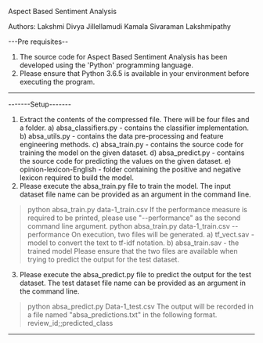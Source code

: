 Aspect Based Sentiment Analysis

Authors: 
Lakshmi Divya Jillellamudi Kamala
Sivaraman Lakshmipathy

---Pre requisites--
1. The source code for Aspect Based Sentiment Analysis has been developed using the 'Python' programming language.
2. Please ensure that Python 3.6.5 is available in your environment before executing the program.
-------------------

-------Setup-------
1. Extract the contents of the compressed file. There will be four files and a folder.
a) absa_classifiers.py - contains the classifier implementation.
b) absa_utils.py - contains the data pre-processing and feature engineering methods.
c) absa_train.py - contains the source code for training the model on the given dataset.
d) absa_predict.py - contains the source code for predicting the values on the given dataset.
e) opinion-lexicon-English - folder containing the positive and negative lexicon required to build the model.
2. Please execute the absa_train.py file to train the model. The input dataset file name can be provided as an argument in the command line.
> python absa_train.py data-1_train.csv
If the performance measure is required to be printed, please use "--performance" as the second command line argument.
> python absa_train.py data-1_train.csv --performance
On execution, two files will be generated.
a) tf_vect.sav - model to convert the text to tf-idf notation.
b) absa_train.sav - the trained model
Please ensure that the two files are available when trying to predict the output for the test dataset.
3. Please execute the absa_predict.py file to predict the output for the test dataset. The test dataset file name can be provided as an argument in the command line.
> python absa_predict.py Data-1_test.csv
The output will be recorded in a file named "absa_predictions.txt" in the following format.
review_id;;predicted_class
-------------------
